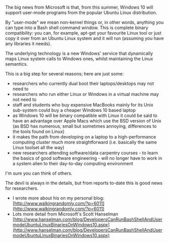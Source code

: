 <!--
.. title: Windows 10 to support Linux binaries
.. author: Mike Croucher
.. slug: linux-in-windows10-announce
.. date: 2016-04-06 10:25:37 UTC
.. tags:
.. category:
.. link:
.. description:
.. type: text
-->

The big news from Microsoft is that, from this summer, Windows 10 will
support user-mode programs from the popular Ubuntu Linux distribution.

By "user-mode" we mean non-kernel things or, in other words, anything you
can type into a Bash shell command window. This is complete binary
compatibility: you can, for example, apt-get your favourite Linux tool or
just copy it over from an Ubuntu Linux system and it will run (assuming
you have any libraries it needs).

The underlying technology is a new Windows' service that dynamically maps
Linux system calls to Windows ones, whilst maintaining the Linux
semantics.

This is a big step for several reasons; here are just some:

* researchers who currently dual boot their laptops/desktops may not need
to
* researchers who run either Linux or Windows in a virtual machine may not
need to
* staff and students who buy expensive MacBooks mainly for its Unix
sub-system could buy a cheaper Windows 10 based laptop
* as Windows 10 will be binary compatible with Linux it could be said to
have an advantage over Apple Macs which use the BSD version of Unix (as
BSD has numerous, small but sometimes annoying, differences to the tools found on
Linux)
* it makes the path from developing on a laptop to a high-performance
computing cluster much more straightforward (i.e. basically the same Linux
toolset all the way)
* new researchers attending software/data carpentry courses - to learn the
basics of good software engineering - will no longer have to work in a
system alien to their day-to-day computing environment

I'm sure you can think of others.

The devil is always in the details, but from reports to-date this is good news for researchers.

* I wrote more about his on my personal blog: [http://www.walkingrandomly.com/?p=6011](http://www.walkingrandomly.com/?p=6011)
* Lots more detail from Microsoft's Scott Hanselman [http://www.hanselman.com/blog/DevelopersCanRunBashShellAndUsermodeUbuntuLinuxBinariesOnWindows10.aspx](http://www.hanselman.com/blog/DevelopersCanRunBashShellAndUsermodeUbuntuLinuxBinariesOnWindows10.aspx)
